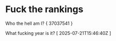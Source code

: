 # Fuck the rankings

Who the hell am I?
{ 37037541 }

What fucking year is it?
[ 2025-07-21T15:46:40Z ]
